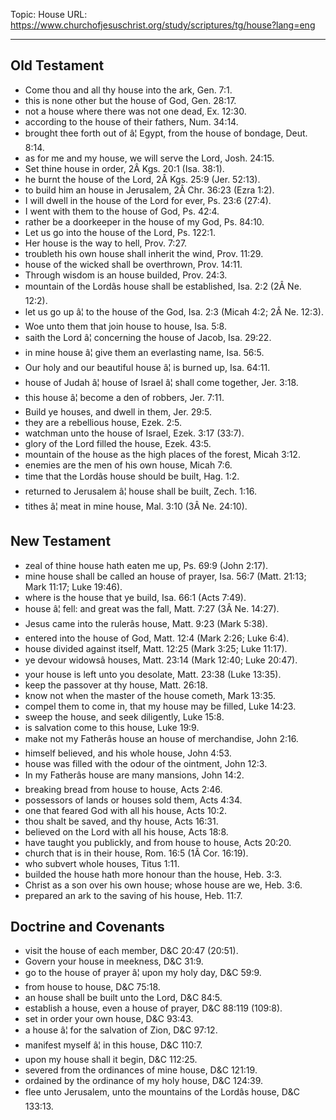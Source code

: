 Topic: House
URL: https://www.churchofjesuschrist.org/study/scriptures/tg/house?lang=eng

---

## Old Testament

- Come thou and all thy house into the ark, Gen. 7:1.
- this is none other but the house of God, Gen. 28:17.
- not a house where there was not one dead, Ex. 12:30.
- according to the house of their fathers, Num. 34:14.
- brought thee forth out of â¦ Egypt, from the house of bondage, Deut. 8:14.
- as for me and my house, we will serve the Lord, Josh. 24:15.
- Set thine house in order, 2Â Kgs. 20:1 (Isa. 38:1).
- he burnt the house of the Lord, 2Â Kgs. 25:9 (Jer. 52:13).
- to build him an house in Jerusalem, 2Â Chr. 36:23 (Ezra 1:2).
- I will dwell in the house of the Lord for ever, Ps. 23:6 (27:4).
- I went with them to the house of God, Ps. 42:4.
- rather be a doorkeeper in the house of my God, Ps. 84:10.
- Let us go into the house of the Lord, Ps. 122:1.
- Her house is the way to hell, Prov. 7:27.
- troubleth his own house shall inherit the wind, Prov. 11:29.
- house of the wicked shall be overthrown, Prov. 14:11.
- Through wisdom is an house builded, Prov. 24:3.
- mountain of the Lordâs house shall be established, Isa. 2:2 (2Â Ne. 12:2).
- let us go up â¦ to the house of the God, Isa. 2:3 (Micah 4:2; 2Â Ne. 12:3).
- Woe unto them that join house to house, Isa. 5:8.
- saith the Lord â¦ concerning the house of Jacob, Isa. 29:22.
- in mine house â¦ give them an everlasting name, Isa. 56:5.
- Our holy and our beautiful house â¦ is burned up, Isa. 64:11.
- house of Judah â¦ house of Israel â¦ shall come together, Jer. 3:18.
- this house â¦ become a den of robbers, Jer. 7:11.
- Build ye houses, and dwell in them, Jer. 29:5.
- they are a rebellious house, Ezek. 2:5.
- watchman unto the house of Israel, Ezek. 3:17 (33:7).
- glory of the Lord filled the house, Ezek. 43:5.
- mountain of the house as the high places of the forest, Micah 3:12.
- enemies are the men of his own house, Micah 7:6.
- time that the Lordâs house should be built, Hag. 1:2.
- returned to Jerusalem â¦ house shall be built, Zech. 1:16.
- tithes â¦ meat in mine house, Mal. 3:10 (3Â Ne. 24:10).

## New Testament

- zeal of thine house hath eaten me up, Ps. 69:9 (John 2:17).
- mine house shall be called an house of prayer, Isa. 56:7 (Matt. 21:13; Mark 11:17; Luke 19:46).
- where is the house that ye build, Isa. 66:1 (Acts 7:49).
- house â¦ fell: and great was the fall, Matt. 7:27 (3Â Ne. 14:27).
- Jesus came into the rulerâs house, Matt. 9:23 (Mark 5:38).
- entered into the house of God, Matt. 12:4 (Mark 2:26; Luke 6:4).
- house divided against itself, Matt. 12:25 (Mark 3:25; Luke 11:17).
- ye devour widowsâ houses, Matt. 23:14 (Mark 12:40; Luke 20:47).
- your house is left unto you desolate, Matt. 23:38 (Luke 13:35).
- keep the passover at thy house, Matt. 26:18.
- know not when the master of the house cometh, Mark 13:35.
- compel them to come in, that my house may be filled, Luke 14:23.
- sweep the house, and seek diligently, Luke 15:8.
- is salvation come to this house, Luke 19:9.
- make not my Fatherâs house an house of merchandise, John 2:16.
- himself believed, and his whole house, John 4:53.
- house was filled with the odour of the ointment, John 12:3.
- In my Fatherâs house are many mansions, John 14:2.
- breaking bread from house to house, Acts 2:46.
- possessors of lands or houses sold them, Acts 4:34.
- one that feared God with all his house, Acts 10:2.
- thou shalt be saved, and thy house, Acts 16:31.
- believed on the Lord with all his house, Acts 18:8.
- have taught you publickly, and from house to house, Acts 20:20.
- church that is in their house, Rom. 16:5 (1Â Cor. 16:19).
- who subvert whole houses, Titus 1:11.
- builded the house hath more honour than the house, Heb. 3:3.
- Christ as a son over his own house; whose house are we, Heb. 3:6.
- prepared an ark to the saving of his house, Heb. 11:7.

## Doctrine and Covenants

- visit the house of each member, D&C 20:47 (20:51).
- Govern your house in meekness, D&C 31:9.
- go to the house of prayer â¦ upon my holy day, D&C 59:9.
- from house to house, D&C 75:18.
- an house shall be built unto the Lord, D&C 84:5.
- establish a house, even a house of prayer, D&C 88:119 (109:8).
- set in order your own house, D&C 93:43.
- a house â¦ for the salvation of Zion, D&C 97:12.
- manifest myself â¦ in this house, D&C 110:7.
- upon my house shall it begin, D&C 112:25.
- severed from the ordinances of mine house, D&C 121:19.
- ordained by the ordinance of my holy house, D&C 124:39.
- flee unto Jerusalem, unto the mountains of the Lordâs house, D&C 133:13.

